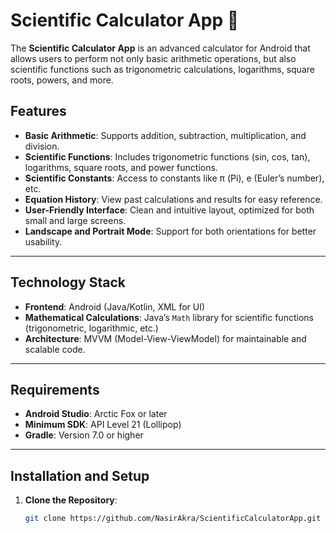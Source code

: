 # Scientific Calculator App 🔬

The **Scientific Calculator App** is an advanced calculator for Android that allows users to perform not only basic arithmetic operations, but also scientific functions such as trigonometric calculations, logarithms, square roots, powers, and more.

## Features
- **Basic Arithmetic**: Supports addition, subtraction, multiplication, and division.
- **Scientific Functions**: Includes trigonometric functions (sin, cos, tan), logarithms, square roots, and power functions.
- **Scientific Constants**: Access to constants like π (Pi), e (Euler’s number), etc.
- **Equation History**: View past calculations and results for easy reference.
- **User-Friendly Interface**: Clean and intuitive layout, optimized for both small and large screens.
- **Landscape and Portrait Mode**: Support for both orientations for better usability.

---

## Technology Stack
- **Frontend**: Android (Java/Kotlin, XML for UI)
- **Mathematical Calculations**: Java’s `Math` library for scientific functions (trigonometric, logarithmic, etc.)
- **Architecture**: MVVM (Model-View-ViewModel) for maintainable and scalable code.

---

## Requirements
- **Android Studio**: Arctic Fox or later
- **Minimum SDK**: API Level 21 (Lollipop)
- **Gradle**: Version 7.0 or higher

---

## Installation and Setup

1. **Clone the Repository**:
   ```bash
   git clone https://github.com/NasirAkra/ScientificCalculatorApp.git
